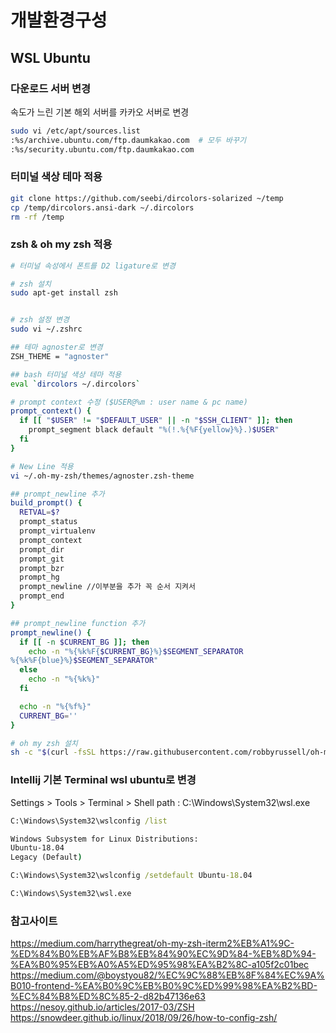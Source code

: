 # 개발환경구성

## WSL Ubuntu

### 다운로드 서버 변경

속도가 느린 기본 해외 서버를 카카오 서버로 변경

```bash
sudo vi /etc/apt/sources.list
:%s/archive.ubuntu.com/ftp.daumkakao.com  # 모두 바꾸기
:%s/security.ubuntu.com/ftp.daumkakao.com
```

### 터미널 색상 테마 적용

```bash
git clone https://github.com/seebi/dircolors-solarized ~/temp
cp /temp/dircolors.ansi-dark ~/.dircolors
rm -rf /temp
```

### zsh & oh my zsh 적용

```bash
# 터미널 속성에서 폰트를 D2 ligature로 변경

# zsh 설치
sudo apt-get install zsh


# zsh 설정 변경
sudo vi ~/.zshrc

## 테마 agnoster로 변경
ZSH_THEME = "agnoster"

## bash 터미널 색상 테마 적용
eval `dircolors ~/.dircolors`

# prompt context 수정 ($USER@%m : user name & pc name)
prompt_context() {
  if [[ "$USER" != "$DEFAULT_USER" || -n "$SSH_CLIENT" ]]; then
    prompt_segment black default "%(!.%{%F{yellow}%}.)$USER"
  fi
}

# New Line 적용
vi ~/.oh-my-zsh/themes/agnoster.zsh-theme

## prompt_newline 추가
build_prompt() {
  RETVAL=$?
  prompt_status
  prompt_virtualenv
  prompt_context
  prompt_dir
  prompt_git
  prompt_bzr
  prompt_hg
  prompt_newline //이부분을 추가 꼭 순서 지켜서
  prompt_end
}

## prompt_newline function 추가
prompt_newline() {
  if [[ -n $CURRENT_BG ]]; then
    echo -n "%{%k%F{$CURRENT_BG}%}$SEGMENT_SEPARATOR
%{%k%F{blue}%}$SEGMENT_SEPARATOR"
  else
    echo -n "%{%k%}"
  fi

  echo -n "%{%f%}"
  CURRENT_BG=''
}

# oh my zsh 설치
sh -c "$(curl -fsSL https://raw.githubusercontent.com/robbyrussell/oh-my-zsh/master/tools/install.sh)"
```

### Intellij 기본 Terminal wsl ubuntu로 변경

Settings > Tools > Terminal > Shell path : C:\Windows\System32\wsl.exe

```cmd
C:\Windows\System32\wslconfig /list

Windows Subsystem for Linux Distributions:
Ubuntu-18.04 
Legacy (Default)

C:\Windows\System32\wslconfig /setdefault Ubuntu-18.04

C:\Windows\System32\wsl.exe
```

### 참고사이트

https://medium.com/harrythegreat/oh-my-zsh-iterm2%EB%A1%9C-%ED%84%B0%EB%AF%B8%EB%84%90%EC%9D%84-%EB%8D%94-%EA%B0%95%EB%A0%A5%ED%95%98%EA%B2%8C-a105f2c01bec
https://medium.com/@boystyou82/%EC%9C%88%EB%8F%84%EC%9A%B010-frontend-%EA%B0%9C%EB%B0%9C%ED%99%98%EA%B2%BD-%EC%84%B8%ED%8C%85-2-d82b47136e63
https://nesoy.github.io/articles/2017-03/ZSH
https://snowdeer.github.io/linux/2018/09/26/how-to-config-zsh/
